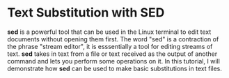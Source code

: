 # Text Substitution with SED

**sed** is a powerful tool that can be used in the Linux terminal to edit text documents without opening them first. The word "sed" is a contraction of the phrase "stream editor", it is esssentially a tool for editing streams of text. **sed** takes in text from a file or text received as the output of another command and lets you perform some operations on it. In this tutorial, I will demonstrate how **sed** can be used to make basic substitutions in text files.
